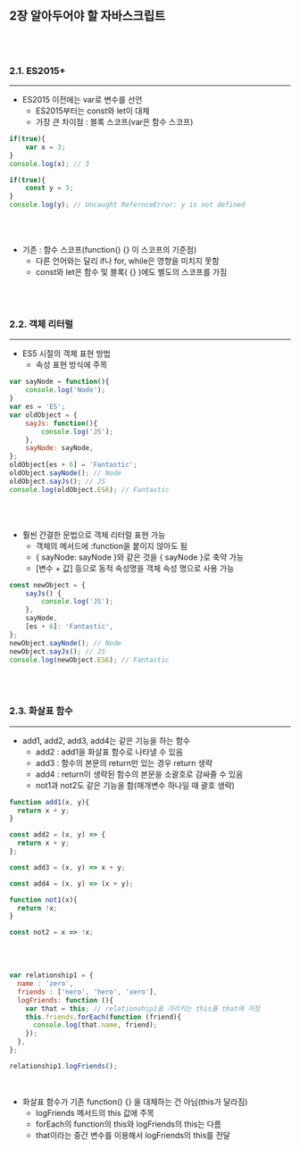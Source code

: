 ## 2장 알아두어야 할 자바스크립트 

<br>
<br>

### 2.1. ES2015+
***
- ES2015 이전에는 var로 변수를 선언
  - ES2015부터는 const와 let이 대체
  - 가장 큰 차이점 : 블록 스코프(var은 함수 스코프)
```javascript
if(true){
    var x = 3;
}
console.log(x); // 3

if(true){
    const y = 3;
}
console.log(y); // Uncaught RefernceError: y is not defined
```

<br>
<br>


- 기존 : 함수 스코프(function() {} 이 스코프의 기준점)
  - 다른 언어와는 달리 if나 for, while은 영향을 미치지 못함
  - const와 let은 함수 및 블록( {} )에도 별도의 스코프를 가짐

<br>
<br>

### 2.2. 객체 리터럴
***
- ES5 시절의 객체 표현 방법
  - 속성 표현 방식에 주목
```javascript
var sayNode = function(){
    console.log('Node');
}
var es = 'ES';
var oldObject = {
    sayJs: function(){
        console.log('JS');
    },
    sayNode: sayNode,
};
oldObject[es + 6] = 'Fantastic';
oldObject.sayNode(); // Node
oldObject.sayJs(); // JS
console.log(oldObject.ES6); // Fantastic
```

<br>
<br>

- 훨씬 간결한 문법으로 객체 리터럴 표현 가능
  - 객체의 메서드에 :function을 붙이지 않아도 됨
  - { sayNode: sayNode }와 같은 것을 { sayNode }로 축약 가능
  - [변수 + 값] 등으로 동적 속성명을 객체 속성 명으로 사용 가능
```javascript
const newObject = {
    sayJs() {
        console.log('JS');
    },
    sayNode,
    [es + 6]: 'Fantastic',
};
newObject.sayNode(); // Node
newObject.sayJs(); // JS
console.log(newObject.ES6); // Fantastic
```
<br>
<br>

### 2.3. 화살표 함수
***
- add1, add2, add3, add4는 같은 기능을 하는 함수
  - add2 : add1을 화살표 함수로 나타낼 수 있음
  - add3 : 함수의 본문의 return만 있는 경우 return 생략
  - add4 : return이 생략된 함수의 본문을 소괄호로 감싸줄 수 있음
  - not1과 not2도 같은 기능을 함(매개변수 하나일 때 괄호 생략)
```javascript
function add1(x, y){
  return x + y;
}

const add2 = (x, y) => {
  return x + y;
};

const add3 = (x, y) => x + y;

const add4 = (x, y) => (x + y);

function not1(x){
  return !x;
}

const not2 = x => !x;
```

<br>
<br>

```javascript
var relationship1 = {
  name : 'zero',
  friends : ['nero', 'hero', 'xero'],
  logFriends: function (){
    var that = this; // relationship1을 가리키는 this를 that에 저장
    this.friends.forEach(function (friend){
      console.log(that.name, friend);
    });
  },
};

relationship1.logFriends();
```
<br>

- 화살표 함수가 기존 function() {} 을 대체하는 건 아님(this가 달라짐)
  - logFriends 메서드의 this 값에 주목
  - forEach의 function의 this와 logFriends의 this는 다름
  - that이라는 중간 변수를 이용해서 logFriends의 this를 전달 
<br>
<br>

